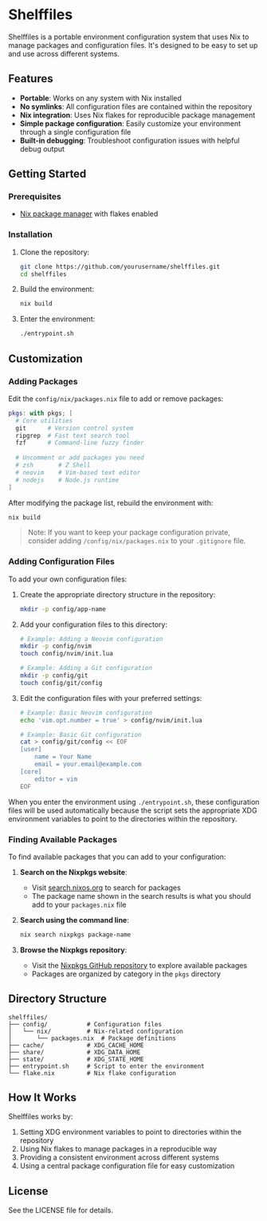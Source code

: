# Shelffiles

Shelffiles is a portable environment configuration system that uses Nix to manage packages and configuration files. It's designed to be easy to set up and use across different systems.

## Features

- **Portable**: Works on any system with Nix installed
- **No symlinks**: All configuration files are contained within the repository
- **Nix integration**: Uses Nix flakes for reproducible package management
- **Simple package configuration**: Easily customize your environment through a single configuration file
- **Built-in debugging**: Troubleshoot configuration issues with helpful debug output

## Getting Started

### Prerequisites

- [Nix package manager](https://nixos.org/download.html) with flakes enabled

### Installation

1. Clone the repository:
   ```bash
   git clone https://github.com/yourusername/shelffiles.git
   cd shelffiles
   ```

2. Build the environment:
   ```bash
   nix build
   ```

3. Enter the environment:
   ```bash
   ./entrypoint.sh
   ```

## Customization

### Adding Packages

Edit the `config/nix/packages.nix` file to add or remove packages:

```nix
pkgs: with pkgs; [
  # Core utilities
  git      # Version control system
  ripgrep  # Fast text search tool
  fzf      # Command-line fuzzy finder
  
  # Uncomment or add packages you need
  # zsh       # Z Shell
  # neovim    # Vim-based text editor
  # nodejs    # Node.js runtime
]
```

After modifying the package list, rebuild the environment with:

```bash
nix build
```

> Note: If you want to keep your package configuration private, consider adding `/config/nix/packages.nix` to your `.gitignore` file.

### Adding Configuration Files

To add your own configuration files:

1. Create the appropriate directory structure in the repository:
   ```bash
   mkdir -p config/app-name
   ```

2. Add your configuration files to this directory:
   ```bash
   # Example: Adding a Neovim configuration
   mkdir -p config/nvim
   touch config/nvim/init.lua
   
   # Example: Adding a Git configuration
   mkdir -p config/git
   touch config/git/config
   ```

3. Edit the configuration files with your preferred settings:
   ```bash
   # Example: Basic Neovim configuration
   echo 'vim.opt.number = true' > config/nvim/init.lua
   
   # Example: Basic Git configuration
   cat > config/git/config << EOF
   [user]
       name = Your Name
       email = your.email@example.com
   [core]
       editor = vim
   EOF
   ```

When you enter the environment using `./entrypoint.sh`, these configuration files will be used automatically because the script sets the appropriate XDG environment variables to point to the directories within the repository.

### Finding Available Packages

To find available packages that you can add to your configuration:

1. **Search on the Nixpkgs website**:
   - Visit [search.nixos.org](https://search.nixos.org/packages) to search for packages
   - The package name shown in the search results is what you should add to your `packages.nix` file

2. **Search using the command line**:
   ```bash
   nix search nixpkgs package-name
   ```

3. **Browse the Nixpkgs repository**:
   - Visit the [Nixpkgs GitHub repository](https://github.com/NixOS/nixpkgs) to explore available packages
   - Packages are organized by category in the `pkgs` directory

## Directory Structure

```
shelffiles/
├── config/           # Configuration files
│   └── nix/          # Nix-related configuration
│       └── packages.nix  # Package definitions
├── cache/            # XDG_CACHE_HOME
├── share/            # XDG_DATA_HOME
├── state/            # XDG_STATE_HOME
├── entrypoint.sh     # Script to enter the environment
└── flake.nix         # Nix flake configuration
```

## How It Works

Shelffiles works by:

1. Setting XDG environment variables to point to directories within the repository
2. Using Nix flakes to manage packages in a reproducible way
3. Providing a consistent environment across different systems
4. Using a central package configuration file for easy customization

## License

See the LICENSE file for details. 
